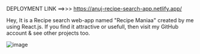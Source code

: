 DEPLOYMENT LINK ==>>>   https://anuj-recipe-search-app.netlify.app/

Hey, It is a Recipe search web-app named "Recipe Maniaa" created by me using React.js. 
If you find it attractive or usefull, then visit my GitHub account & see other projects too.

![image](https://user-images.githubusercontent.com/101380771/173813062-bf49aaf7-d312-4045-b61c-862eb032ba71.png)

